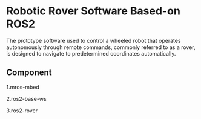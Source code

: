 # Robotic Rover Software Based-on ROS2

The prototype software used to control a wheeled robot that operates autonomously through remote commands, commonly referred to as a rover, is designed to navigate to predetermined coordinates automatically.

## Component

1.mros-mbed 

2.ros2-base-ws

3.ros2-rover